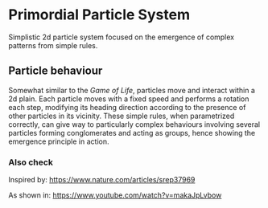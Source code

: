 # Primordial Particle System
Simplistic 2d particle system focused on the emergence of complex patterns from simple rules.

## Particle behaviour
Somewhat similar to the *Game of Life*, particles move and interact within a 2d plain. 
Each particle moves with a fixed speed and performs a rotation each step, modifying its heading direction 
according to the presence of other particles in its vicinity. These simple rules, when parametrized correctly,
can give way to particularly complex behaviours involving several particles forming conglomerates and acting as
groups, hence showing the emergence principle in action.

### Also check
Inspired by:
https://www.nature.com/articles/srep37969

As shown in:
https://www.youtube.com/watch?v=makaJpLvbow
